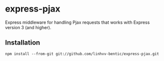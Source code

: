 # express-pjax

Express middleware for handling Pjax requests that works with Express version 3 (and higher).

## Installation

```
npm install --from-git git://github.com/linhvv-bentic/express-pjax.git
```
